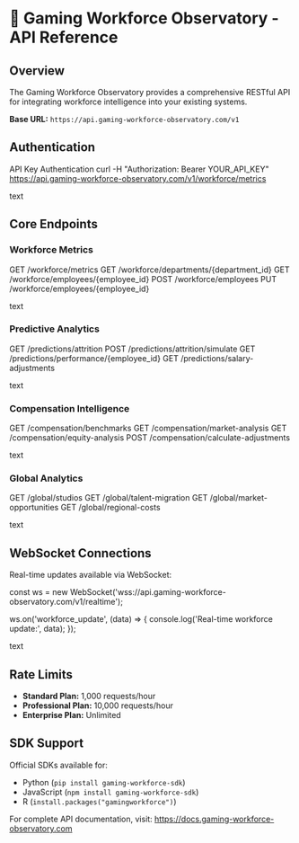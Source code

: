# 🚀 Gaming Workforce Observatory - API Reference

## Overview

The Gaming Workforce Observatory provides a comprehensive RESTful API for integrating workforce intelligence into your existing systems.

**Base URL:** `https://api.gaming-workforce-observatory.com/v1`

## Authentication

API Key Authentication
curl -H "Authorization: Bearer YOUR_API_KEY"
https://api.gaming-workforce-observatory.com/v1/workforce/metrics

text

## Core Endpoints

### Workforce Metrics
GET /workforce/metrics
GET /workforce/departments/{department_id}
GET /workforce/employees/{employee_id}
POST /workforce/employees
PUT /workforce/employees/{employee_id}

text

### Predictive Analytics
GET /predictions/attrition
POST /predictions/attrition/simulate
GET /predictions/performance/{employee_id}
GET /predictions/salary-adjustments

text

### Compensation Intelligence
GET /compensation/benchmarks
GET /compensation/market-analysis
GET /compensation/equity-analysis
POST /compensation/calculate-adjustments

text

### Global Analytics
GET /global/studios
GET /global/talent-migration
GET /global/market-opportunities
GET /global/regional-costs

text

## WebSocket Connections

Real-time updates available via WebSocket:

const ws = new WebSocket('wss://api.gaming-workforce-observatory.com/v1/realtime');

ws.on('workforce_update', (data) => {
console.log('Real-time workforce update:', data);
});

text

## Rate Limits

- **Standard Plan:** 1,000 requests/hour
- **Professional Plan:** 10,000 requests/hour  
- **Enterprise Plan:** Unlimited

## SDK Support

Official SDKs available for:
- Python (`pip install gaming-workforce-sdk`)
- JavaScript (`npm install gaming-workforce-sdk`)
- R (`install.packages("gamingworkforce")`)

For complete API documentation, visit: https://docs.gaming-workforce-observatory.com
